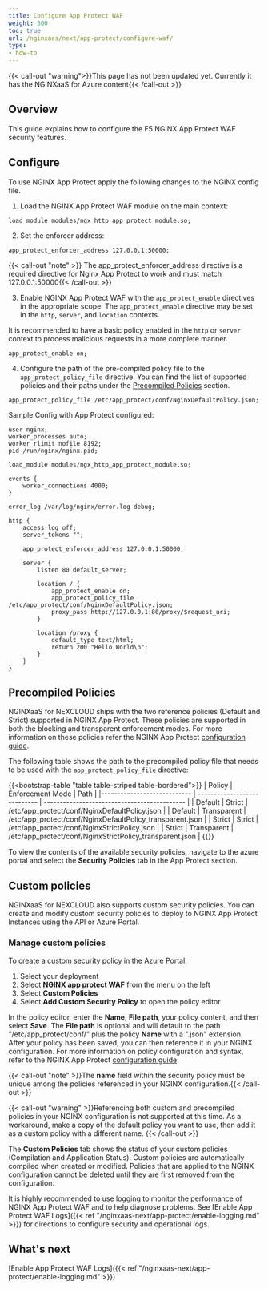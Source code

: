 ```yaml
---
title: Configure App Protect WAF
weight: 300
toc: true
url: /nginxaas/next/app-protect/configure-waf/
type:
- how-to
---
```



{{< call-out "warning">}}This page has not been updated yet. Currently it has the NGINXaaS for Azure content{{< /call-out >}}

## Overview

This guide explains how to configure the F5 NGINX App Protect WAF security features.

## Configure

To use NGINX App Protect apply the following changes to the NGINX config file.

1. Load the NGINX App Protect WAF module on the main context:

```nginx
load_module modules/ngx_http_app_protect_module.so;
```

2. Set the enforcer address:

```nginx
app_protect_enforcer_address 127.0.0.1:50000;
```

{{< call-out "note" >}} The app_protect_enforcer_address directive is a required directive for Nginx App Protect to work and must match 127.0.0.1:50000{{< /call-out >}}


3. Enable NGINX App Protect WAF with the `app_protect_enable` directives in the appropriate scope. The `app_protect_enable` directive may be set in the `http`, `server`, and `location` contexts.

It is recommended to have a basic policy enabled in the `http` or `server` context to process malicious requests in a more complete manner.

```nginx
app_protect_enable on;
```

4. Configure the path of the pre-compiled policy file to the `app_protect_policy_file` directive. You can find the list of supported policies and their paths under the [Precompiled Policies](#precompiled-policies) section.

```nginx
app_protect_policy_file /etc/app_protect/conf/NginxDefaultPolicy.json;
```

Sample Config with App Protect configured:

```nginx
user nginx;
worker_processes auto;
worker_rlimit_nofile 8192;
pid /run/nginx/nginx.pid;

load_module modules/ngx_http_app_protect_module.so;

events {
    worker_connections 4000;
}

error_log /var/log/nginx/error.log debug;

http {
    access_log off;
    server_tokens "";

    app_protect_enforcer_address 127.0.0.1:50000;

    server {
        listen 80 default_server;

        location / {
            app_protect_enable on;
            app_protect_policy_file /etc/app_protect/conf/NginxDefaultPolicy.json;
            proxy_pass http://127.0.0.1:80/proxy/$request_uri;
        }

        location /proxy {
            default_type text/html;
            return 200 "Hello World\n";
        }
    }
}
```

## Precompiled Policies

NGINXaaS for NEXCLOUD ships with the two reference policies (Default and Strict) supported in NGINX App Protect. These policies are supported in both the blocking and transparent enforcement modes.
For more information on these policies refer the NGINX App Protect [configuration guide](https://docs.nginx.com/nginx-app-protect-waf/v5/configuration-guide/configuration/).

The following table shows the path to the precompiled policy file that needs to be used with the `app_protect_policy_file` directive:

{{<bootstrap-table "table table-striped table-bordered">}}
  | Policy                      | Enforcement Mode             | Path                                         |
  |---------------------------- | ---------------------------- | -------------------------------------------- |
  | Default                     | Strict                       | /etc/app_protect/conf/NginxDefaultPolicy.json |
  | Default                     | Transparent                  | /etc/app_protect/conf/NginxDefaultPolicy_transparent.json |
  | Strict                      | Strict                       | /etc/app_protect/conf/NginxStrictPolicy.json |
  | Strict                      | Transparent                  | /etc/app_protect/conf/NginxStrictPolicy_transparent.json |
{{</bootstrap-table>}}

To view the contents of the available security policies, navigate to the azure portal and select the **Security Policies** tab in the App Protect section.

## Custom policies

NGINXaaS for NEXCLOUD also supports custom security policies. You can create and modify custom security policies to deploy to NGINX App Protect Instances using the API or Azure Portal.

### Manage custom policies

To create a custom security policy in the Azure Portal:

1. Select your deployment
2. Select **NGINX app protect WAF** from the menu on the left
3. Select **Custom Policies**
4. Select **Add Custom Security Policy** to open the policy editor

In the policy editor, enter the **Name**, **File path**, your policy content, and then select **Save**. The **File path** is optional and will default to the path "/etc/app_protect/conf/" plus the policy **Name** with a ".json" extension. After your policy has been saved, you can then reference it in your NGINX configuration. For more information on policy configuration and syntax, refer to the NGINX App Protect [configuration guide](https://docs.nginx.com/nginx-app-protect-waf/v5/configuration-guide/configuration/).

{{< call-out "note" >}}The **name** field within the security policy must be unique among the policies referenced in your NGINX configuration.{{< /call-out >}}

{{< call-out "warning" >}}Referencing both custom and precompiled policies in your NGINX configuration is not supported at this time.
As a workaround, make a copy of the default policy you want to use, then add it as a custom policy with a different name.
{{< /call-out >}}

The **Custom Policies** tab shows the status of your custom policies (Compilation and Application Status). Custom policies are automatically compiled when created or modified. Policies that are applied to the NGINX configuration cannot be deleted until they are first removed from the configuration.

It is highly recommended to use logging to monitor the performance of NGINX App Protect WAF and to help diagnose problems. See [Enable App Protect WAF Logs]({{< ref "/nginxaas-next/app-protect/enable-logging.md" >}}) for directions to configure security and operational logs.

## What's next

[Enable App Protect WAF Logs]({{< ref "/nginxaas-next/app-protect/enable-logging.md" >}})
